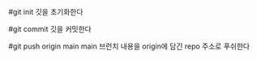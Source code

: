 #git init
깃을 초기화한다

#git commit
깃을 커밋한다

#git push origin main
main 브런치 내용을 origin에 담긴 repo 주소로 푸쉬한다
